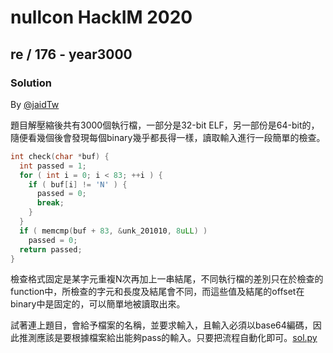 # nullcon HackIM 2020

## re / 176 - year3000

### Solution

By [@jaidTw](https://github.com/jaidTw)

題目解壓縮後共有3000個執行檔，一部分是32-bit ELF，另一部份是64-bit的，隨便看幾個後會發現每個binary幾乎都長得一樣，讀取輸入進行一段簡單的檢查。

```c
int check(char *buf) {
  int passed = 1;
  for ( int i = 0; i < 83; ++i ) {
    if ( buf[i] != 'N' ) {
      passed = 0;
      break;
    }
  }
  if ( memcmp(buf + 83, &unk_201010, 8uLL) )
    passed = 0;
  return passed;
}
```
檢查格式固定是某字元重複N次再加上一串結尾，不同執行檔的差別只在於檢查的function中，所檢查的字元和長度及結尾會不同，而這些值及結尾的offset在binary中是固定的，可以簡單地被讀取出來。

試著連上題目，會給予檔案的名稱，並要求輸入，且輸入必須以base64編碼，因此推測應該是要根據檔案給出能夠pass的輸入。只要把流程自動化即可。[sol.py](./sol.py)
